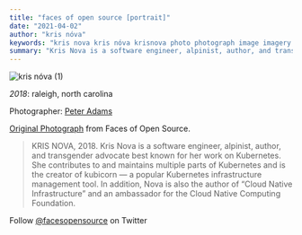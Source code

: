 ```yaml
---
title: "faces of open source [portrait]"
date: "2021-04-02"
author: "kris nóva"
keywords: "kris nova kris nóva krisnova photo photograph image imagery open source profile conference event"
summary: "Kris Nova is a software engineer, alpinist, author, and transgender advocate best known for her work on Kubernetes. She contributes to and maintains multiple parts of Kubernetes and is the creator of kubicorn — a popular Kubernetes infrastructure management tool. In addition, Nova is also the author of “Cloud Native Infrastructure” and an ambassador for the Cloud Native Computing Foundation."
---
```


![kris nóva (1)](/assets/photos/foos-kris2.jpg)

_2018_: raleigh, north carolina

Photographer: [Peter Adams](https://twitter.com/PeterAdamsPhoto)

[Original Photograph](https://www.facesofopensource.com/kris-nova/) from Faces of Open Source.

> KRIS NOVA, 2018.
> Kris Nova is a software engineer, alpinist, author, and transgender advocate best known for her work on Kubernetes. She contributes to and maintains multiple parts of Kubernetes and is the creator of kubicorn — a popular Kubernetes infrastructure management tool. In addition, Nova is also the author of “Cloud Native Infrastructure” and an ambassador for the Cloud Native Computing Foundation.

Follow [@facesopensource](https://twitter.com/facesopensource) on Twitter
